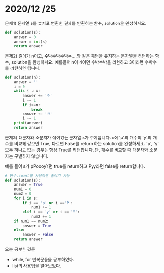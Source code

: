 # 2020/12 /25

문제1) 문자열 s를 숫자로 변환한 결과를 반환하는 함수, solution을 완성하세요.

```python
def solution(s):
    answer = 0
    answer = int(s)
    return answer
```



문제2) 길이가 n이고, 수박수박수박수....와 같은 패턴을 유지하는 문자열을 리턴하는 함수, solution을 완성하세요. 예를들어 n이 4이면 수박수박을 리턴하고 3이라면 수박수를 리턴하면 됩니다.

```python
def solution(n):
    answer = ''
    i = 0
    while i < n:
        answer += '수'
        i += 1
        if i>=n:
            break
        answer += '박'
        i += 1
    print(answer)
    return answer
```

문제3) 대문자와 소문자가 섞여있는 문자열 s가 주어집니다. s에 'p'의 개수와 'y'의 개수를 비교해 같으면 True, 다르면 False를 return 하는 solution를 완성하세요. 'p', 'y' 모두 하나도 없는 경우는 항상 True를 리턴합니다. 단, 개수를 비교할 때 대문자와 소문자는 구별하지 않습니다.

예를 들어 s가 pPoooyY면 true를 return하고 Pyy라면 false를 return합니다.

```python
# 변수.count를 사용하면 줄이기 가능
def solution(s):   
    answer = True
    num1 = 0
    num2 = 0
    for i in s:
        if i == 'p' or i =='P':
            num1 += 1
        elif i == 'y' or i == 'Y':
            num2 += 1
    if num1 == num2:
        answer = True
    else:
        answer = False
    return answer
```



오늘 공부한 것들

- while, for 반복문들을 공부하였다.
- list의 사용법을 알아보았다. 